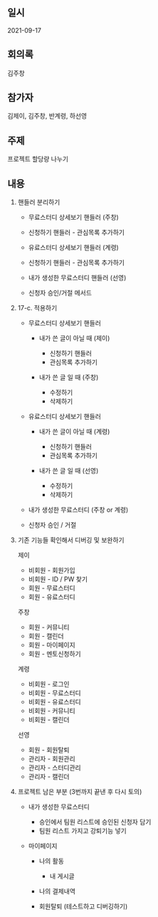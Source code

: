 ## 일시

2021-09-17

## 회의록

김주창

## 참가자

김제이, 김주창, 반계령, 하선영

## 주제

프로젝트 할당량 나누기

## 내용

1. 핸들러 분리하기

   - 무료스터디 상세보기 핸들러 (주창)
   - 신청하기 핸들러 - 관심목록 추가하기

   - 유료스터디 상세보기 핸들러 (계령)
   - 신청하기 핸들러 - 관심목록 추가하기

   - 내가 생성한 무료스터디 핸들러 (선영)
   - 신청자 승인/거절 메서드

2. 17-c. 적용하기

   - 무료스터디 상세보기 핸들러

     - 내가 쓴 글이 아닐 때 (제이)

       - 신청하기 핸들러
       - 관심목록 추가하기

     - 내가 쓴 글 일 때 (주창)
       - 수정하기
       - 삭제하기

   - 유료스터디 상세보기 핸들러

     - 내가 쓴 글이 아닐 때 (계령)

       - 신청하기 핸들러
       - 관심목록 추가하기

     - 내가 쓴 글 일 때 (선영)
       - 수정하기
       - 삭제하기

   - 내가 생성한 무료스터디 (주창 or 계령)
   - 신청자 승인 / 거절

3. 기존 기능들 확인해서 디버깅 및 보완하기

   제이

   - 비회원 - 회원가입
   - 비회원 - ID / PW 찾기
   - 회원 - 무료스터디
   - 회원 - 유료스터디

   주창

   - 회원 - 커뮤니티
   - 회원 - 캘린더
   - 회원 - 마이페이지
   - 회원 - 멘토신청하기

   계령

   - 비회원 - 로그인
   - 비회원 - 무료스터디
   - 비회원 - 유료스터디
   - 비회원 - 커뮤니티
   - 비회원 - 캘린더

   선영

   - 회원 - 회원탈퇴
   - 관리자 - 회원관리
   - 관리자 - 스터디관리
   - 관리자 - 캘린더

4. 프로젝트 남은 부분 (3번까지 끝낸 후 다시 토의)

   - 내가 생성한 무료스터디

     - 승인에서 팀원 리스트에 승인된 신청자 담기
     - 팀원 리스트 가지고 강퇴기능 넣기

   - 마이페이지

     - 나의 활동

       - 내 게시글

     - 나의 결제내역

     - 회원탈퇴 (테스트하고 디버깅하기)
